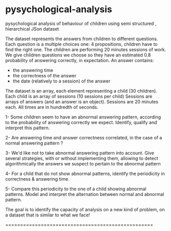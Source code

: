 # pysychological-analysis
pysychological analysis of behaviour of children using semi structured , hierarchical JSon dataset

The dataset represents the answers from children to different questions. Each question is a multiple choices one: 4 propositions,
children have to find the right one. The children are performing 20 minutes sessions of work. We give children questions we choose so they have an
estimated 0.8 probability of answering correctly, in expectation. An answer contains:

- the answering time
- the correctness of the answer
- the date (relatively to a session) of the answer

The dataset is an array, each element representing a child (30 children). Each child is an array of sessions (10 sessions per child)
Sessions are arrays of answers (and an answer is an object). Sessions are 20 minutes each. All times are in hundredth of seconds.

1- Some children seem to have an abnormal answering pattern, according to the probability of answering correctly we expect. Identify, qualify and interpret this pattern. 

2- Are answering time and answer correctness correlated, in the case of a normal answering pattern ?

3- We'd like not to take abnormal answering pattern into account. Give several strategies, with or without implementing them, allowing to detect algorithmically the
answers we suspect to pertain to the abnormal pattern 

4- For a child that do not show abnormal patterns, identify the periodicity in correctness & answering time.

5- Compare this periodicity to the one of a child showing abnormal patterns. Model and interpret the alternation between normal and abnormal pattern. 

The goal is to identify the capacity of analysis on a new kind of problem, on a dataset that is similar to what we face!

==================================================
